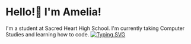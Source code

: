 # Hello!👋 I'm Amelia!

I'm a student at Sacred Heart High School. I'm currently taking Computer Studies and learning how to code. 
[![Typing SVG](https://readme-typing-svg.demolab.com/?lines=First+line+of+text;Second+line+of+text)](https://git.io/typing-svg)
